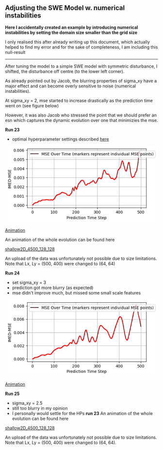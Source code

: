 ## Adjusting the SWE Model w. numerical instabilities

**Here I accidentally created an example by introducing numerical instabilities by setting the domain size smaller than the grid size**

I only realised this after already writing up this document, which actually helped to find my error and for the sake of completeness, I am including this null-result

---


After tuning the model to a simple SWE model with symmetric disturbance, I shifted, the disturbance off centre (to the lower left corner). 

As already pointed out by Jacob, the blurring properties of sigma_xy have a major effect and can become overly sensitive to noise (numerical instabilities). 

At sigma_xy = 2, mse started to increase drastically as the prediction time went on (see figure below)

However, it was also Jacob who stressed the point that we should prefer an esn which captures the dynamic evolution over one that minimizies the mse. 

**Run 23**

- optimal hyperparameter settings described [here](./Hyperparameter_Tuning_SWE.md)


![MSE](./MSE_plot_23.png)


[Animation](./comparasion_23.mp4)

An animation of the whole evolution can be found here

[shallow2D_4500_128_128](./Anim_4500_128_128_2.mp4)

An upload of the data was unfortunately not possible due to size limitations. Note that Lx, Ly = (500, 400) were changed to (64, 64)


**Run 24** 

- set sigma_xy = 3
- prediction got more blurry (as expected)
- mse didn't improve much, but missed some small scale features

![MSE](./MSE_plot_24.png)


[Animation](./comparasion_24.mp4)

**Run 25** 

- sigma_xy = 2.5
- still too blurry in my opinion
- I personally would settle for the HPs **run 23**
An animation of the whole evolution can be found here

[shallow2D_4500_128_128](./Anim_4500_128_128_3.mp4)

An upload of the data was unfortunately not possible due to size limitations.  Note that Lx, Ly = (500, 400) were changed to (64, 64). 


